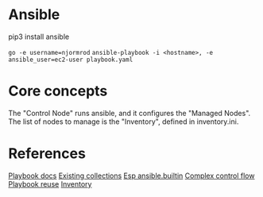 # Ansible

pip3 install ansible

`go -e username=njormrod`
`ansible-playbook -i <hostname>, -e ansible_user=ec2-user playbook.yaml`


# Core concepts

The "Control Node" runs ansible, and it configures the "Managed Nodes".
The list of nodes to manage is the "Inventory", defined in inventory.ini.


# References

[Playbook docs](https://docs.ansible.com/ansible/latest/playbook_guide/playbooks_intro.html)
[Existing collections](https://docs.ansible.com/ansible/latest/collections/index.html)
[Esp ansible.builtin](https://docs.ansible.com/ansible/latest/collections/ansible/builtin/index.html)
[Complex control flow](https://docs.ansible.com/ansible/latest/playbook_guide/complex_data_manipulation.htm)
[Playbook reuse](https://docs.ansible.com/ansible-core/2.15/playbook_guide/playbooks_reuse.html#playbooks-reuse)
[Inventory](https://docs.ansible.com/ansible/latest/inventory_guide/intro_inventory.html)
